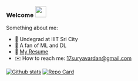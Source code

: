 ### Welcome <img src="https://raw.githubusercontent.com/MartinHeinz/MartinHeinz/master/wave.gif" width="30px">

Something about me:
- 🔭 Undegrad at IIIT Sri City
- 🌱 A fan of ML and DL
- 📃 [My Resume](https://surya1701.github.io/)
- ✉️ How to reach me: [17suryavardan@gmail.com](mailto:17suryavardan@gmail.com)

[![Github stats](https://github-readme-stats.vercel.app/api?username=surya1701&theme=radical&hide=issues&count_private=true&show_icons=true)](https://github.com/surya1701/)
[![Repo Card](https://github-readme-stats.vercel.app/api/pin/?username=surya1701&repo=surya1701.github.io&theme=radical&show_owner=true)](https://github.com/surya1701/surya1701.github.io/)
